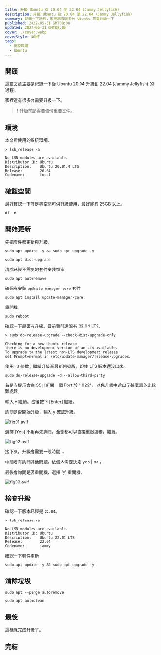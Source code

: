 ```yaml
---
title: 升級 Ubuntu 從 20.04 至 22.04 (Jammy Jellyfish)
description: 升級 Ubuntu 從 20.04 至 22.04 (Jammy Jellyfish)
summary: 記錄一下過程，家裡還有很多台 Ubuntu 需要升級一下
published: 2022-05-31 GMT08:00
updated: 2022-05-31 GMT08:00
cover: ./cover.webp
coverStyle: NONE
tags:
  - 開發環境
  - Ubuntu
---
```


## 開頭

這篇文章主要是紀錄一下從 Ubuntu 20.04 升級到 22.04 (Jammy Jellyfish) 的過程。

家裡還有很多台需要升級一下。

>! 升級前記得要備份重要文件。

## 環境

本文所使用的系統環境。

```shell
> lsb_release -a

No LSB modules are available.
Distributor ID: Ubuntu
Description:    Ubuntu 20.04.4 LTS
Release:        20.04
Codename:       focal
```

## 確認空間

最好確認一下有足夠空間可供升級使用，最好能有 25GB 以上。

```shell
df -H
```

## 開始更新

先把套件都更新與升級。

```shell
sudo apt update -y && sudo apt upgrade -y
```

```shell
sudo apt dist-upgrade
```

清除已經不需要的套件安裝檔案

```shell
sudo apt autoremove
```

確保有安裝 `updrate-manager-core` 套件

```shell
sudo apt install update-manager-core
```

重開機

```shell
sudo reboot
```

確認一下是否有升級。目前暫時還沒有 22.04 LTS。

```shell
> sudo do-release-upgrade --check-dist-upgrade-only

Checking for a new Ubuntu release
There is no development version of an LTS available.
To upgrade to the latest non-LTS development release
set Prompt=normal in /etc/update-manager/release-upgrades.
```

使用 `-d` 參數，繼續升級至最新開發版，即使 LTS 版本還沒出來。

```shell
sudo do-release-upgrade -d --allow-third-party
```

若是有提示會為 SSH 新開一個 Port 於 '1022'， 以免升級中途出了甚麼意外比較難處理。

輸入 y 繼續。然後按下 [Enter] 繼續。

詢問是否開始升級，輸入 y 確認升級。

![fig01.avif](./fig01.avif)

選擇 [Yes] 不用再先詢問，全部都可以直接重啟服務，繼續。

![fig02.avif](./fig02.avif)

接下來，升級會需要一段時間...

中間若有詢問其他問題，依個人需要決定 yes | no 。

最後會詢問是否重開機，選擇 'y' 重開機。

![fig03.avif](./fig03.avif)

## 檢查升級

確認一下版本已經是 `22.04`。

```shell
> lsb_release -a

No LSB modules are available.
Distributor ID: Ubuntu
Description:    Ubuntu 22.04 LTS
Release:        22.04
Codename:       jammy
```

確認一下套件更新

```shell
sudo apt update -y && sudo apt upgrade -y
```

## 清除垃圾

```shell
sudo apt --purge autoremove
```

```shell
sudo apt autoclean
```

## 最後

這樣就完成升級了。

## 完結
